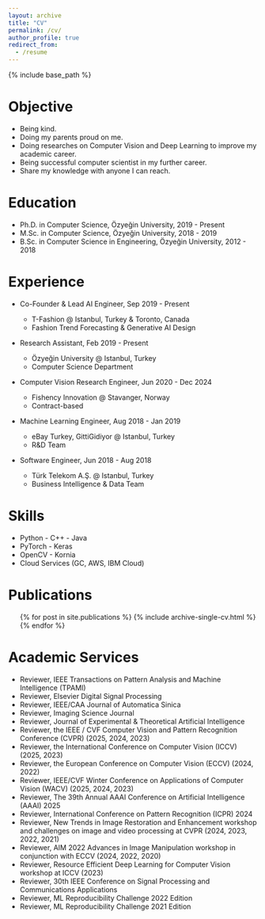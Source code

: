 ```yaml
---
layout: archive
title: "CV"
permalink: /cv/
author_profile: true
redirect_from:
  - /resume
---
```


{% include base_path %}

Objective
=====
* Being kind.
* Doing my parents proud on me.
* Doing researches on Computer Vision and Deep Learning to improve my academic career.
* Being successful computer scientist in my further career.<br>
* Share my knowledge with anyone I can reach.

Education
======

* Ph.D. in Computer Science, Özyeğin University, 2019 - Present
* M.Sc. in Computer Science, Özyeğin University, 2018 - 2019
* B.Sc. in Computer Science in Engineering, Özyeğin University, 2012 - 2018

Experience
======
* Co-Founder & Lead AI Engineer, Sep 2019 - Present
  * T-Fashion @ Istanbul, Turkey & Toronto, Canada
  * Fashion Trend Forecasting & Generative AI Design
  
* Research Assistant, Feb 2019 - Present
  * Özyeğin University @ Istanbul, Turkey
  * Computer Science Department

* Computer Vision Research Engineer, Jun 2020 - Dec 2024
  * Fishency Innovation @ Stavanger, Norway
  * Contract-based

* Machine Learning Engineer, Aug 2018 - Jan 2019
  * eBay Turkey, GittiGidiyor @ Istanbul, Turkey
  * R&D Team
  
* Software Engineer, Jun 2018 - Aug 2018
  * Türk Telekom A.Ş. @ Istanbul, Turkey
  * Business Intelligence & Data Team
  
Skills
======
* Python - C++ - Java
* PyTorch - Keras
* OpenCV - Kornia
* Cloud Services (GC, AWS, IBM Cloud)

Publications
======
  <ul>{% for post in site.publications %}
    {% include archive-single-cv.html %}
  {% endfor %}</ul>
  
<!---
Teaching
======
  <ul>{% for post in site.teaching %}
    {% include archive-single-cv.html %}
  {% endfor %}</ul>
 -->
  
Academic Services
======

* Reviewer, IEEE Transactions on Pattern Analysis and Machine Intelligence (TPAMI)
* Reviewer, Elsevier Digital Signal Processing
* Reviewer, IEEE/CAA Journal of Automatica Sinica
* Reviewer, Imaging Science Journal
* Reviewer, Journal of Experimental & Theoretical Artificial Intelligence
* Reviewer, the IEEE / CVF Computer Vision and Pattern Recognition Conference (CVPR) (2025, 2024, 2023)
* Reviewer, the International Conference on Computer Vision (ICCV) (2025, 2023)
* Reviewer, the European Conference on Computer Vision (ECCV) (2024, 2022)
* Reviewer, IEEE/CVF Winter Conference on Applications of Computer Vision (WACV) (2025, 2024, 2023)
* Reviewer, The 39th Annual AAAI Conference on Artificial Intelligence (AAAI) 2025
* Reviewer, International Conference on Pattern Recognition (ICPR) 2024
* Reviewer, New Trends in Image Restoration and Enhancement workshop
and challenges on image and video processing at CVPR (2024, 2023, 2022, 2021)
* Reviewer, AIM 2022 Advances in Image Manipulation workshop in conjunction with ECCV (2024, 2022, 2020)
* Reviewer, Resource Efficient Deep Learning for Computer Vision workshop at ICCV (2023)
* Reviewer, 30th IEEE Conference on Signal Processing and Communications Applications
* Reviewer, ML Reproducibility Challenge 2022 Edition
* Reviewer, ML Reproducibility Challenge 2021 Edition
  